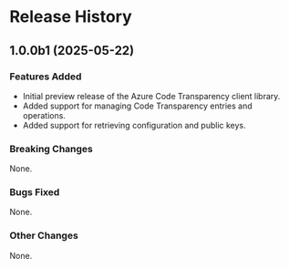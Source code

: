 # Release History

## 1.0.0b1 (2025-05-22)

### Features Added
- Initial preview release of the Azure Code Transparency client library.
- Added support for managing Code Transparency entries and operations.
- Added support for retrieving configuration and public keys.

### Breaking Changes
None.

### Bugs Fixed
None.

### Other Changes
None.
